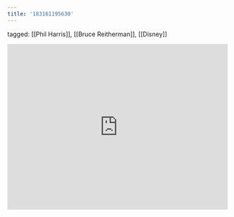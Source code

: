 ```yaml
---
title: '183161195630'
---
```

tagged: [[Phil Harris]], [[Bruce Reitherman]], [[Disney]]
<iframe allow="accelerometer; autoplay; clipboard-write; encrypted-media; gyroscope; picture-in-picture" allowfullscreen="" frameborder="0" height="375" id="youtube_iframe" src="https://www.youtube.com/embed/1PK-6fweLoo?feature=oembed&amp;enablejsapi=1&amp;origin=https://safe.txmblr.com&amp;wmode=opaque" width="500"></iframe>